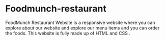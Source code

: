 # Foodmunch-restaurant
FoodMunch Restaurant Website is a responsive website where you can explore about our website and explore our menu items and you can order the foods.   This website is fully made up of HTML and CSS . 

